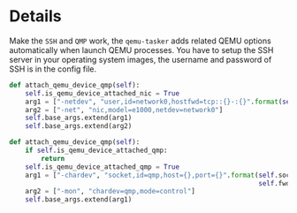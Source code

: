 
# Details

Make the `SSH` and `QMP` work, the `qemu-tasker` adds related QEMU options automatically when launch QEMU processes. You have to setup the SSH server in your operating system images, the username and password of SSH is in the config file.

``` python
def attach_qemu_device_qmp(self):
    self.is_qemu_device_attached_nic = True
    arg1 = ["-netdev", "user,id=network0,hostfwd=tcp::{}-:{}".format(self.fwd_ports.ssh, 22)]
    arg2 = ["-net", "nic,model=e1000,netdev=network0"]
    self.base_args.extend(arg1)
    self.base_args.extend(arg2)

def attach_qemu_device_qmp(self):
    if self.is_qemu_device_attached_qmp:
        return
    self.is_qemu_device_attached_qmp = True
    arg1 = ["-chardev", "socket,id=qmp,host={},port={}".format(self.socket_addr.addr, 
                                                               self.fwd_ports.qmp)]
    arg2 = ["-mon", "chardev=qmp,mode=control"]
    self.base_args.extend(arg1)
```